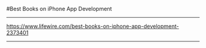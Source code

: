 #Best Books on iPhone App Development

***

https://www.lifewire.com/best-books-on-iphone-app-development-2373401

***


